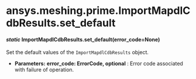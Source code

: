 <a id="ansys-meshing-prime-importmapdlcdbresults-set-default"></a>

# ansys.meshing.prime.ImportMapdlCdbResults.set_default

<a id="ansys.meshing.prime.ImportMapdlCdbResults.set_default"></a>

#### *static* ImportMapdlCdbResults.set_default(error_code=None)

Set the default values of the `ImportMapdlCdbResults` object.

* **Parameters:**
  **error_code: ErrorCode, optional**
  : Error code associated with failure of operation.

<!-- !! processed by numpydoc !! -->
